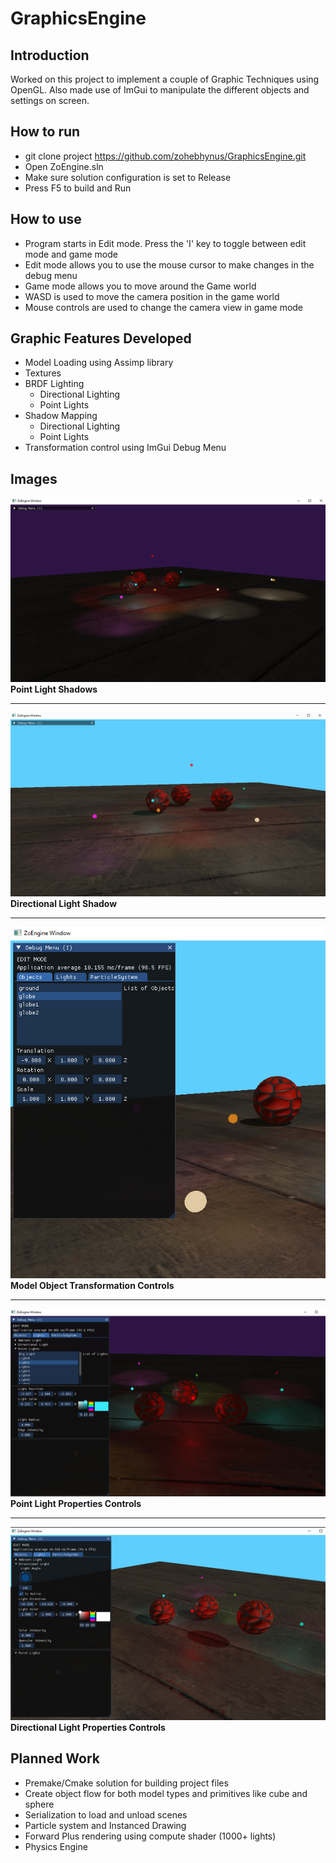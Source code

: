 # GraphicsEngine

## Introduction

Worked on this project to implement a couple of Graphic Techniques using OpenGL. Also made use of ImGui to manipulate the different objects and settings on screen.

## How to run
 * git clone project https://github.com/zohebhynus/GraphicsEngine.git
 * Open ZoEngine.sln
 * Make sure solution configuration is set to Release
 * Press F5 to build and Run

## How to use
 * Program starts in Edit mode. Press the 'I' key to toggle between edit mode and game mode
 * Edit mode allows you to use the mouse cursor to make changes in the debug menu
 * Game mode allows you to move around the Game world
 * WASD is used to move the camera position in the game world
 * Mouse controls are used to change the camera view in game mode

## Graphic Features Developed

 * Model Loading using Assimp library
 * Textures
 * BRDF Lighting
    * Directional Lighting
    * Point Lights
 * Shadow Mapping
    * Directional Lighting
    * Point Lights
 * Transformation control using ImGui Debug Menu

## Images

 ![Point light and point light shadows](Assets/EngineImages/Engine_point_light_shadows.png)
 **Point Light Shadows**

---

 ![Directional light and Directional light shadow](Assets/EngineImages/Engine_directional_light_shadow.png)
 **Directional Light Shadow**

---

 ![Model object debug menu controls](Assets/EngineImages/Engine_debug_menu_object_control.png)
 **Model Object Transformation Controls**

---

 ![Point light properties controls](Assets/EngineImages/Engine_point_light_control.png)
 **Point Light Properties Controls**

---

 ![Directional light properties controls](Assets/EngineImages/Engine_directional_light_control.png)
 **Directional Light Properties Controls**

## Planned Work
 * Premake/Cmake solution for building project files
 * Create object flow for both model types and primitives like cube and sphere
 * Serialization to load and unload scenes
 * Particle system and Instanced Drawing
 * Forward Plus rendering using compute shader (1000+ lights)
 * Physics Engine
